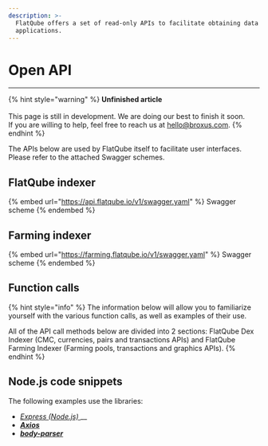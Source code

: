 ```yaml
---
description: >-
  FlatQube offers a set of read-only APIs to facilitate obtaining data for your
  applications.
---
```


# Open API

***

{% hint style="warning" %}
**Unfinished article**\
\
This page is still in development. We are doing our best to finish it soon.\
If you are willing to help, feel free to reach us at hello@broxus.com.
{% endhint %}

The APIs below are used by FlatQube itself to facilitate user interfaces.\
Please refer to the attached Swagger schemes.

## FlatQube indexer

{% embed url="https://api.flatqube.io/v1/swagger.yaml" %}
Swagger scheme
{% endembed %}

## Farming indexer

{% embed url="https://farming.flatqube.io/v1/swagger.yaml" %}
Swagger scheme
{% endembed %}

## Function calls

{% hint style="info" %}
The information below will allow you to familiarize yourself with the various function calls, as well as examples of their use.

All of the API call methods below are divided into 2 sections: FlatQube Dex Indexer (CMC, currencies, pairs and transactions APIs) and FlatQube Farming Indexer (Farming pools, transactions and graphics APIs).
{% endhint %}

## Node.js code snippets

The following examples use the libraries:

* [_Express (Node.js)_ ](https://expressjs.com/en/4x/api.html)\_\_
* [_**Axios**_](https://axios-http.com/docs/intro)
* [_**body-parser**_](https://www.npmjs.com/package/body-parser)
